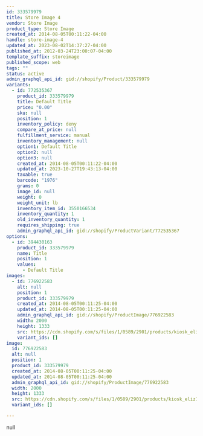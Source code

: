 ```yaml
---
id: 333579979
title: Store Image 4
vendor: Store Image
product_type: Store Image
created_at: 2014-08-05T00:11:22-04:00
handle: store-image-4
updated_at: 2023-08-02T14:37:27-04:00
published_at: 2012-03-24T23:00:07-04:00
template_suffix: storeimage
published_scope: web
tags: ""
status: active
admin_graphql_api_id: gid://shopify/Product/333579979
variants:
  - id: 772535367
    product_id: 333579979
    title: Default Title
    price: "0.00"
    sku: null
    position: 1
    inventory_policy: deny
    compare_at_price: null
    fulfillment_service: manual
    inventory_management: null
    option1: Default Title
    option2: null
    option3: null
    created_at: 2014-08-05T00:11:22-04:00
    updated_at: 2023-10-27T19:43:13-04:00
    taxable: true
    barcode: "1976"
    grams: 0
    image_id: null
    weight: 0
    weight_unit: lb
    inventory_item_id: 3550166534
    inventory_quantity: 1
    old_inventory_quantity: 1
    requires_shipping: true
    admin_graphql_api_id: gid://shopify/ProductVariant/772535367
options:
  - id: 394430163
    product_id: 333579979
    name: Title
    position: 1
    values:
      - Default Title
images:
  - id: 776922583
    alt: null
    position: 1
    product_id: 333579979
    created_at: 2014-08-05T00:11:25-04:00
    updated_at: 2014-08-05T00:11:25-04:00
    admin_graphql_api_id: gid://shopify/ProductImage/776922583
    width: 2000
    height: 1333
    src: https://cdn.shopify.com/s/files/1/0589/2901/products/kiosk_eliz1.jpeg?v=1407211885
    variant_ids: []
image:
  id: 776922583
  alt: null
  position: 1
  product_id: 333579979
  created_at: 2014-08-05T00:11:25-04:00
  updated_at: 2014-08-05T00:11:25-04:00
  admin_graphql_api_id: gid://shopify/ProductImage/776922583
  width: 2000
  height: 1333
  src: https://cdn.shopify.com/s/files/1/0589/2901/products/kiosk_eliz1.jpeg?v=1407211885
  variant_ids: []

---
```


null